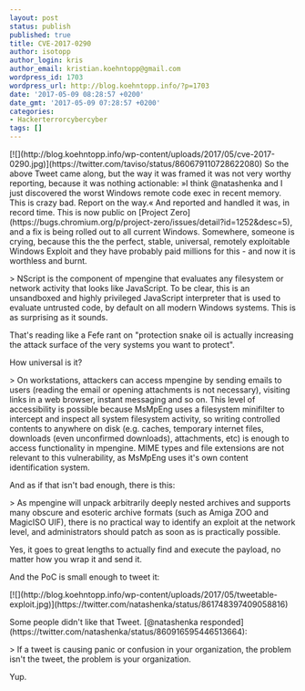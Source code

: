 ```yaml
---
layout: post
status: publish
published: true
title: CVE-2017-0290
author: isotopp
author_login: kris
author_email: kristian.koehntopp@gmail.com
wordpress_id: 1703
wordpress_url: http://blog.koehntopp.info/?p=1703
date: '2017-05-09 08:28:57 +0200'
date_gmt: '2017-05-09 07:28:57 +0200'
categories:
- Hackerterrorcybercyber
tags: []
---
```

<p>[![](http://blog.koehntopp.info/wp-content/uploads/2017/05/cve-2017-0290.jpg)](https://twitter.com/taviso/status/860679110728622080) So the above Tweet came along, but the way it was framed it was not very worthy reporting, because it was nothing actionable: »I think @natashenka and I just discovered the worst Windows remote code exec in recent memory. This is crazy bad. Report on the way.« And reported and handled it was, in record time. This is now public on [Project Zero](https://bugs.chromium.org/p/project-zero/issues/detail?id=1252&desc=5), and a fix is being rolled out to all current Windows. <!--more-->Somewhere, someone is crying, because this the the perfect, stable, universal, remotely exploitable Windows Exploit and they have probably paid millions for this - and now it is worthless and burnt. </p>
<p>> NScript is the component of mpengine that evaluates any filesystem or network activity that looks like JavaScript. To be clear, this is an unsandboxed and highly privileged JavaScript interpreter that is used to evaluate untrusted code, by default on all modern Windows systems. This is as surprising as it sounds.</p>
<p>That's reading like a Fefe rant on "protection snake oil is actually increasing the attack surface of the very systems you want to protect".</p>
<p>How universal is it?</p>
<p>> On workstations, attackers can access mpengine by sending emails to users (reading the email or opening attachments is not necessary), visiting links in a web browser, instant messaging and so on. This level of accessibility is possible because MsMpEng uses a filesystem minifilter to intercept and inspect all system filesystem activity, so writing controlled contents to anywhere on disk (e.g. caches, temporary internet files, downloads (even unconfirmed downloads), attachments, etc) is enough to access functionality in mpengine. MIME types and file extensions are not relevant to this vulnerability, as MsMpEng uses it's own content identification system.</p>
<p>And as if that isn't bad enough, there is this:</p>
<p>> As mpengine will unpack arbitrarily deeply nested archives and supports many obscure and esoteric archive formats (such as Amiga ZOO and MagicISO UIF), there is no practical way to identify an exploit at the network level, and administrators should patch as soon as is practically possible.</p>
<p>Yes, it goes to great lengths to actually find and execute the payload, no matter how you wrap it and send it.</p>
<p>And the PoC is small enough to tweet it:</p>
<p>[![](http://blog.koehntopp.info/wp-content/uploads/2017/05/tweetable-exploit.jpg)](https://twitter.com/natashenka/status/861748397409058816)</p>
<p>Some people didn't like that Tweet. [@natashenka responded](https://twitter.com/natashenka/status/860916595446513664): </p>
<p>> If a tweet is causing panic or confusion in your organization, the problem isn't the tweet, the problem is your organization.</p>
<p>Yup.</p>
